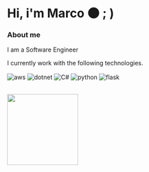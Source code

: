 # Hi, i'm Marco 🌑  ; )
### About me  ###
I am a Software Engineer

I currently work with the following technologies. 
<br>

<div style="display: inline_block">
  <img align="center" alt="aws" src="https://img.shields.io/badge/AWS-%23FF9900.svg?logo=amazon-web-services&logoColor=white"/>
  <img align="center" alt="dotnet" src="https://img.shields.io/badge/.NET-512BD4?logo=dotnet&logoColor=fff"/>
  <img align="center" alt="C#" src="https://custom-icon-badges.demolab.com/badge/C%23-%23239120.svg?logo=cshrp&logoColor=white"/>
  <img align="center" alt="python" src="https://img.shields.io/badge/Python-14354C?style=for-the-badge&logo=python&logoColor=white"/>
  <img align="center" alt="flask" src="https://img.shields.io/badge/Flask-000000?style=for-the-badge&logo=flask&logoColor=white"/>

</div>
<br>
<p>  
  <a href="https://github.com/anuraghazra/github-readme-stats">
  <img
      align="center"
      height="165"
      src="https://github-readme-stats.vercel.app/api/top-langs/?username=wardsec&layout=compact&langs_count=8&theme=algolia"/>
  </a>
</p>
